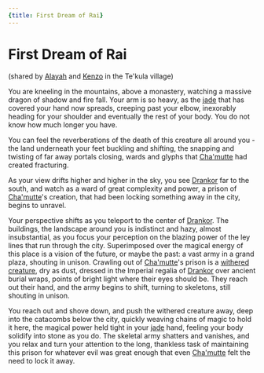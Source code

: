 ```yaml
---
{title: First Dream of Rai}
---
```

# First Dream of Rai
(shared by [Alayah](<../../../people/deno-qai/alayah.md>) and [Kenzo](<../../../people/pcs/dunmar-fellowship/kenzo.md>) in the Te'kula village)

​​You are kneeling in the mountains, above a monastery, watching a massive dragon of shadow and fire fall. Your arm is so heavy, as the [jade](<../treasure/jade-piece-of-rai-s-hand.md>) that has covered your hand now spreads, creeping past your elbow, inexorably heading for your shoulder and eventually the rest of your body. You do not know how much longer you have.

You can feel the reverberations of the death of this creature all around you - the land underneath your feet buckling and shifting, the snapping and twisting of far away portals closing, wards and glyphs that [Cha'mutte](<../../../people/extraplanar-powers/cha-mutte.md>) had created fracturing.

As your view drifts higher and higher in the sky, you see [Drankor](<../../../history/drankorian-era/drankor.md>) far to the south, and watch as a ward of great complexity and power, a prison of [Cha'mutte](<../../../people/extraplanar-powers/cha-mutte.md>)'s creation, that had been locking something away in the city, begins to unravel.

Your perspective shifts as you teleport to the center of [Drankor](<../../../history/drankorian-era/drankor.md>). The buildings, the landscape around you is indistinct and hazy, almost insubstantial, as you focus your perception on the blazing power of the ley lines that run through the city. Superimposed over the magical energy of this place is a vision of the future, or maybe the past: a vast army in a grand plaza, shouting in unison. Crawling out of [Cha'mutte](<../../../people/extraplanar-powers/cha-mutte.md>)'s prison is a [withered creature](<../../../people/historical-figures/drankorian-emperors/apollyon.md>), dry as dust, dressed in the Imperial regalia of [Drankor](<../../../history/drankorian-era/drankor.md>) over ancient burial wraps, points of bright light where their eyes should be. They reach out their hand, and the army begins to shift, turning to skeletons, still shouting in unison.

You reach out and shove down, and push the withered creature away, deep into the catacombs below the city, quickly weaving chains of magic to hold it here, the magical power held tight in your [jade](<../treasure/jade-piece-of-rai-s-hand.md>) hand, feeling your body solidify into stone as you do. The skeletal army shatters and vanishes, and you relax and turn your attention to the long, thankless task of maintaining this prison for whatever evil was great enough that even [Cha'mutte](<../../../people/extraplanar-powers/cha-mutte.md>) felt the need to lock it away. 